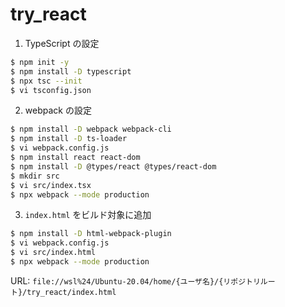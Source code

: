 # try_react

1. TypeScript の設定

```bash
$ npm init -y
$ npm install -D typescript
$ npx tsc --init
$ vi tsconfig.json
```

2. webpack の設定

```bash
$ npm install -D webpack webpack-cli
$ npm install -D ts-loader
$ vi webpack.config.js
$ npm install react react-dom
$ npm install -D @types/react @types/react-dom
$ mkdir src
$ vi src/index.tsx
$ npx webpack --mode production
```

3. `index.html` をビルド対象に追加

```bash
$ npm install -D html-webpack-plugin
$ vi webpack.config.js
$ vi src/index.html
$ npx webpack --mode production
```

URL: `file://wsl%24/Ubuntu-20.04/home/{ユーザ名}/{リポジトリルート}/try_react/index.html`
